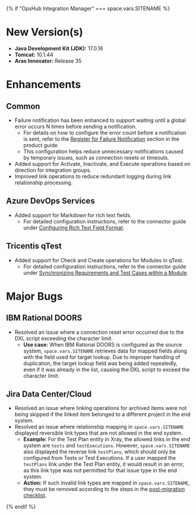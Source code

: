 {% if "OpsHub Integration Manager" === space.vars.SITENAME %}  

# New Version(s)
- **Java Development Kit (JDK):** 17.0.16
- **Tomcat:** 10.1.44
- **Aras Innovator:** Release 35

# Enhancements
## Common
- Failure notification has been enhanced to support waiting until a global error occurs N times before sending a notification.  
  - For details on how to configure the error count before a notification is sent, refer to the [Register for Failure Notification](../help-center/troubleshooting/configure-post-failure-notification.md#register-for-failure-notification) section in the product guide.  
  - This configuration helps reduce unnecessary notifications caused by temporary issues, such as connection resets or timeouts.
- Added support for Activate, Inactivate, and Execute operations based on direction for integration groups.
- Improved link operations to reduce redundant logging during link relationship processing.

## Azure DevOps Services
- Added support for Markdown for rich text fields.  
  - For detailed configuration instructions, refer to the connector guide under [Configuring Rich Text Field Format](../connectors/azure-devops.md#configuring-rich-text-field-format-for-write-operations).

## Tricentis qTest
- Added support for Check and Create operations for Modules in qTest.  
  - For detailed configuration instructions, refer to the connector guide under [Synchronizing Requirements and Test Cases within a Module](../connectors/tricentis-qTest.md#requirement-and-test-case).

# Major Bugs

## IBM Rational DOORS
- Resolved an issue where a connection reset error occurred due to the DXL script exceeding the character limit.  
  - **Use case:** When IBM Rational DOORS is configured as the source system, <code class="expression">space.vars.SITENAME</code> retrieves data for mapped fields along with the field used for target lookup. Due to improper handling of duplication, the target lookup field was being added repeatedly, even if it was already in the list, causing the DXL script to exceed the character limit.

## Jira Data Center/Cloud
- Resolved an issue where linking operations for archived items were not being skipped if the linked item belonged to a different project in the end system.
- Resolved an issue where relationship mapping in <code class="expression">space.vars.SITENAME</code> displayed reversible link types that are not allowed in the end system.  
  - **Example:** For the Test Plan entity in Xray, the allowed links in the end system are `tests` and `testExecutions`. However, <code class="expression">space.vars.SITENAME</code> also displayed the reverse link `testPlans`, which should only be configured from Tests or Test Executions. If a user mapped the `testPlans` link under the Test Plan entity, it would result in an error, as this link type was not permitted for that issue type in the end system.  
  - **Action:** If such invalid link types are mapped in <code class="expression">space.vars.SITENAME</code>, they must be removed according to the steps in the [post-migration checklist](../manage/upgrade/post-migration-checklist.md#update-relationship-mapping-for-jira).

{% endif %}